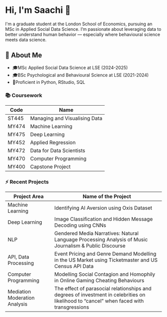 # Hi, I'm Saachi 👋

I'm a graduate student at the London School of Economics, pursuing an MSc in Applied Social Data Science. I’m passionate about leveraging data to better understand human behavior — especially where behavioural science meets data science.


## 🚀 About Me

- 🎓MSc Applied Social Data Science at LSE (2024-2025)
- 🎓BSc Psychological and Behavioural Science at LSE (2021-2024)
- 👾Proficient in Python, RStudio, SQL


### 📚 Coursework

| **Code** | **Name**                                      |
|----------|-----------------------------------------------|
| ST445    | Managing and Visualising Data                 |
| MY474    | Machine Learning                              |
| MY475    | Deep Learning                                 |
| MY452    | Applied Regression                            |
| MY472    | Data for Data Scientists                      |
| MY470    | Computer Programming                          |
| MY400    | Capstone Project                              |


### ⚡ Recent Projects

| **Project Area**             | **Name of the Project**                                              |
|-----------------------------|----------------------------------------------------------------------|
| Machine Learning             | Identifying AI Aversion using Oxis Dataset                          |
| Deep Learning                |  Image Classification and Hidden Message Decoding using CNNs                     |
| NLP                          | Gendered Media Narratives: Natural Language Processing Analysis of Music Journalism & Public Discourse                        |
| API, Data Processing         | Event Pricing and Genre Demand Modelling in the US Market using Ticketmaster and US Census API Data            |
| Computer Programming         | Modelling Social Contagion and Homophily in Online Gaming Cheating Behaviours|
| Mediation Moderation Analysis | The effect of parasocial relationships and degrees of investment in celebrities on likelihood to “cancel” when faced with transgressions |






